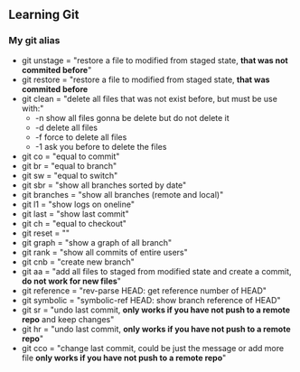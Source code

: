 ## Learning Git 

### My git alias
- git unstage = "restore a file to modified from staged state, **that was not commited before**"
- git restore = "restore a file to modified from staged state, **that was commited before**
- git clean = "delete all files that was not exist before, but must be use with:"
  - -n show all files gonna be delete but do not delete it
  - -d delete all files
  - -f force to delete all files
  - -1 ask you before to delete the files
- git co = "equal to commit"
- git br = "equal to branch"
- git sw = "equal to switch"
- git sbr = "show all branches sorted by date"
- git branches = "show all branches (remote and local)"
- git l1 = "show logs on oneline"
- git last = "show last commit"
- git ch = "equal to checkout"
- git reset = ""
- git graph = "show a graph of all branch"
- git rank = "show all commits of entire users"
- git cnb = "create new branch"
- git aa = "add all files to staged from modified state and create a commit, **do not work for new files**"
- git reference = "rev-parse HEAD: get reference number of HEAD"
- git symbolic = "symbolic-ref HEAD: show branch reference of HEAD"
- git sr = "undo last commit, **only works if you have not push to a remote repo** and keep changes"
- git hr = "undo last commit, **only works if you have not push to a remote repo**"
- git cco = "change last commit, could be just the message or add more file **only works if you have not push to a remote repo**"